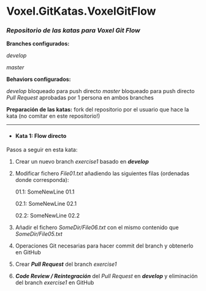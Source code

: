 # Voxel.GitKatas.VoxelGitFlow

### *Repositorio de las katas para Voxel Git Flow*

**Branches configurados:**

*develop*

*master*

**Behaviors configurados:**

*develop* bloqueado para push directo
*master* bloqueado para push directo
*Pull Request* aprobadas por 1 persona en ambos branches

**Preparación de las katas:**
fork del repositorio por el usuario que hace la kata (no comitar en este repositorio!)

***

* #### Kata 1: Flow directo
Pasos a seguir en esta kata:
1. Crear un nuevo branch *exercise1* basado en **_develop_**
2. Modificar fichero *File01.txt* añadiendo las siguientes filas (ordenadas donde corresponda):

    01.1: SomeNewLine 01.1
    
    02.1: SomeNewLine 02.1
    
    02.2: SomeNewLine 02.2
    
3. Añadir el fichero *SomeDir/File06.txt* con el mismo contenido que *SomeDir/File05.txt*
4. Operaciones Git necesarias para hacer commit del branch y obtenerlo en GitHub
5. Crear **_Pull Request_** del branch *exercise1*
6. **_Code Review / Reintegración_** del *Pull Request* en **_develop_** y eliminación del branch *exercise1* en GitHub

